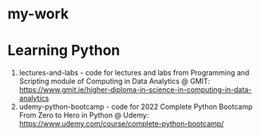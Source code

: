 # my-work

# Learning Python
1. lectures-and-labs - code for lectures and labs from Programming and Scripting module of Computing in Data Analytics @ GMIT: https://www.gmit.ie/higher-diploma-in-science-in-computing-in-data-analytics
2. udemy-python-bootcamp - code for 2022 Complete Python Bootcamp From Zero to Hero in Python @ Udemy: https://www.udemy.com/course/complete-python-bootcamp/
